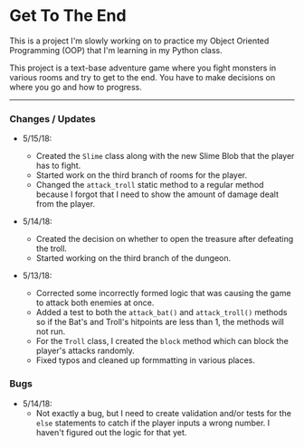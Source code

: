 # Get To The End

This is a project I'm slowly working on to practice my Object Oriented Programming (OOP) that I'm learning in my Python class.

This project is a text-base adventure game where you fight monsters in various rooms and try to get to the end. You have to make decisions on where you go and how to progress.

---

### Changes / Updates

* 5/15/18:
   - Created the `Slime` class along with the new Slime Blob that the player has to fight.
   - Started work on the third branch of rooms for the player.
   - Changed the `attack_troll` static method to a regular method because I forgot that I need to show the amount of damage dealt from the player.

* 5/14/18:
   - Created the decision on whether to open the treasure after defeating the troll.
   - Started working on the third branch of the dungeon.

* 5/13/18:
   - Corrected some incorrectly formed logic that was causing the game to attack both enemies at once.
   - Added a test to both the `attack_bat()` and `attack_troll()` methods so if the Bat's and Troll's hitpoints are less than 1, the methods will not run.
   - For the `Troll` class, I created the `block` method which can block the player's attacks randomly.
   - Fixed typos and cleaned up formmatting in various places.


### Bugs

* 5/14/18:
   - Not exactly a bug, but I need to create validation and/or tests for the `else` statements to catch if the player inputs a wrong number. I haven't figured out the logic for that yet.
